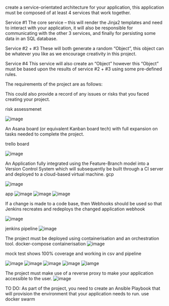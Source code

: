  create a service-orientated architecture for your application, this application must be composed of at least 4 services that work together.

Service #1
The core service – this will render the Jinja2 templates and need to interact with your application, it will also be responsible for communicating with the other 3 services, and finally for persisting some data in an SQL database.

Service #2 + #3
These will both generate a random “Object”, this object can be whatever you like as we encourage creativity in this project.

Service #4
This service will also create an “Object” however this “Object” must be based upon the results of service #2 + #3 using some pre-defined rules.

The requirements of the project are as follows:

This could also provide a record of any issues or risks that you faced creating your project.

risk assessmenet

![image](https://i.gyazo.com/d0f7d7f9f2596fc63a0485ab1f2c1fdf.png)



An Asana board (or equivalent Kanban board tech) with full expansion on tasks needed to complete the project.

trello board

![image](https://i.gyazo.com/fd61d17ffe5171bd2642e40289bc6c1e.png)

An Application fully integrated using the Feature-Branch model into a Version Control System which will subsequently be built through a CI server and deployed to a cloud-based virtual machine.
gcp

![image](https://i.gyazo.com/c7ad92361bbb5d3429ee4bb28fa1863f.png)

app
![image](https://i.gyazo.com/e66b33cb5c8233a5ce30eb182ebd2b50.png)
![image](https://i.gyazo.com/98df5763b98c90ea59e5f9271f76b69f.png)
![image](https://i.gyazo.com/55f075fa444e020866370fff89f3fc96.png)

If a change is made to a code base, then Webhooks should be used so that Jenkins recreates and redeploys the changed application
webhook

![image](https://i.gyazo.com/603f950abf2ea1698c67988178e32a26.png)

jenkins pipeline
![image](https://i.gyazo.com/cb33aed31a5293e25486c6c871f54586.png)


The project must be deployed using containerisation and an orchestration tool.
docker-compose containerisation
![image](https://i.gyazo.com/79bf91eeba4cd8abf89548c3a3872837.png)


mock test shows 100% coverage and working in csv and pipeline

![image](https://i.gyazo.com/459a185da134b4b2cca4b3342b4966ce.png)
![image](https://i.gyazo.com/32e18e8c80a868b3195b21481ed4187c.png)
![image](https://i.gyazo.com/8133f9b8446d4863f3857061c1f42ff4.png)
![image](https://i.gyazo.com/7dd33e2518636a5457dbbfb68f33a2e8.png)
![iamge](https://i.gyazo.com/1fffa9439f458153fdf82a0b6c21d39e.png)

The project must make use of a reverse proxy to make your application accessible to the user.
![image](https://i.gyazo.com/8481a069bc231157e599d8448f3b52f8.png)

TO DO:
As part of the project, you need to create an Ansible Playbook that will provision the environment that your application needs to run.
use docker swarm
